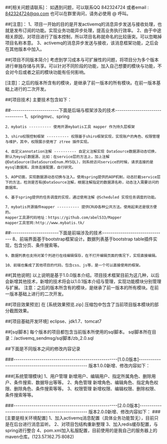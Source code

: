 ##[相关问题请联系]：
如遇到问题，可以联系QQ 842324724  或者email : 842324724@qq.com
也可以在群里询问，请务必使用 @ 呼叫。

##[注意]：
1、项目一开始的目的是开发activemq的消息异步发送与接收处理，也就是发布订阅的功能。实现业务功能异步处理，提高业务执行效率。
2、由于中途相关原因，对项目进行了版本控制，所以项目名称就命名的比较唐突。可以忽略掉项目名称本意。
3、activemq的消息异步发送与接收，该消息框架功能，之后会在其他版本中加入。



##[项目不同版本简介]
考虑到学习成本与可扩展性的问题，将项目分为多个版本进行单独存储与共享。可以针对不同阶段的功能，加入自己想要的模块与功能，不会对今后或者之前的模块功能有任何影响。

[注意]：之后的版本所含有的模块，是继承了前一版本的所有模块。在前一版本基础上进行的二次开发。


##[项目技术]
主要技术包含如下：

##------------------------下面是后端与框架涉及的技术--------------------------------
    1、springmvc、spring

    2、mybatis ---------- 使用开源mybatis工具 mapper 作为持久层框架

    3、shiro权限控制框架 ---------- 权限基于shiro框架实现，实现账户的角色、权限管理与维护，其中，权限展示使用了 ztree 插件实现。

    4、自定义annotation注解 ---------- 自定义注解实现 DataSource数据源动态切换，默认为mysql数据源。比如：在service层的方法上，加上注解@DataSource(DataSourceEnum.MYSQL)，则系统访问service的时候，请求连接的是mysql数据库。具体连接配置，自行研究。

    5、AOP切面，实现数据源动态切换与注入。使用spring提供的AOP机制，动态拦截service层下的方法，检测是否有@DataSource注解，根据注解指定的数据源名称，动态注入需要访问的数据库。

    6、基于spring提供的任务调度的实现，通过使用注解 @Scheduled 实现任务调度的功能。

    7、mybatis开源插件mapper ---------- 提供CRUD各种公共方法。使用起来还是很方便的。
    mapper工具源代码地址：https://github.com/abel533/Mapper
    mapper工具官网:http://www.mybatis.tk/



##------------------------下面是前端涉及的技术--------------------------------
    8、前端界面基于bootstrap框架设计。数据列表基于bootstrap table插件实现，包含分页、条件搜索等。

    9、数据列表也支持对某个列进行在线编辑保存，在不打开编辑页面的情况下，实现直接编辑。

    10、前端也集成了其他项目的代码，包含css、js等，是一个可以直接使用的框架。



##[其他说明]
以上说明是基于1.0.0版本介绍。项目技术框架目前为这几种，以后会新增其他技术，新增的技术将会以1.0.1版本介绍与管理，实现功能模块分别管理与扩展。
注意：之后的版本所含有的模块，是继承了前一版本的所有模块。在前一版本基础上进行的二次开发。


##[项目效果预览]
在 [系统效果预览.zip] 压缩包中包含了当前项目版本模块的部分截图效果。


##[项目基础开发环境]
eclipse、jdk1.7、tomcat7

##[sql脚本]
每个版本的项目都包含当前版本所使用的sql脚本。
sql脚本所在目录：/activemq_sendmsg/sql脚本/zb_2.0.sql





##下面是不同版本之间的修改内容记录

###----------------------------------------------------[1.0.0版本]----------------------------------------------------
版本1.0.0新增、修改内容如下：

###[系统管理模块]
    1、用户管理
              新增用户、编辑用户、指定所属角色、删除用户、条件搜索、数据导出等等。
    2、角色管理
              新增角色、编辑角色、指定角色权限、删除角色、条件搜索等等。
    3、权限管理
              新增权限、编辑权限、删除权限、条件搜索等等。
              
###----------------------------------------------------[2.0.0版本]----------------------------------------------------
版本2.0.0新增、修改内容如下：
###[主要是相关环境配置]
    1、加入activemq消息配置（具体业务功能暂无），目前只是在后台进行消息监听。 
    2、对项目包结构重新整理
    3、加入redis缓存配置，与spring进行整合
    4、pom.xml加入私服配置，目前使用的是我自己的服务器上的maven仓库。(123.57.162.75:8082)
